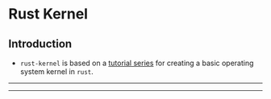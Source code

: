 # Rust Kernel

## Introduction

* `rust-kernel` is based on a [tutorial series](https://os.phil-opp.com/) for creating a basic operating system kernel in `rust`.

---


---


